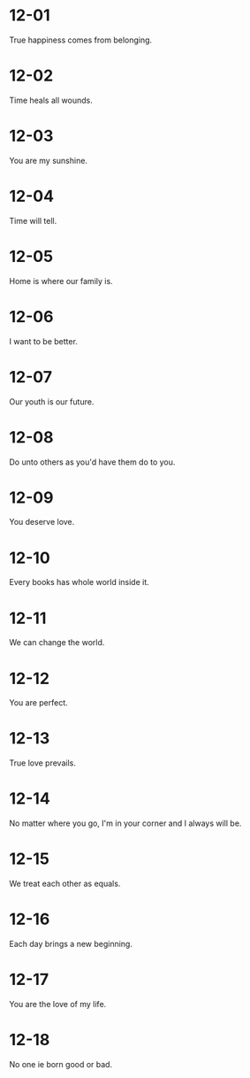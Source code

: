 # 12-01

True happiness comes from belonging.

# 12-02

Time heals all wounds.

# 12-03

You are my sunshine.

# 12-04

Time will tell.

# 12-05

Home is where our family is.

# 12-06

I want to be better.

# 12-07

Our youth is our future.

# 12-08

Do unto others as you'd have them do to you.

# 12-09

You deserve love.

# 12-10

Every books has whole world inside it.

# 12-11

We can change the world.

# 12-12

You are perfect.

# 12-13

True love prevails.

# 12-14

No matter where you go, I'm in your corner and I always will be.

# 12-15

We treat each other as equals.

# 12-16

Each day brings a new beginning.

# 12-17

You are the love of my life.

# 12-18

No one ie born good or bad.